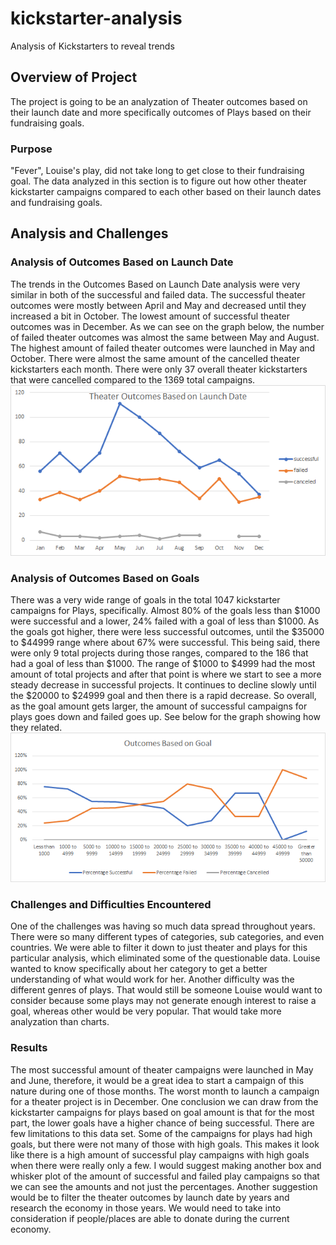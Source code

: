 # kickstarter-analysis
Analysis of Kickstarters to reveal trends
## Overview of Project
The project is going to be an analyzation of Theater outcomes based on their launch date and more specifically outcomes of Plays based on their fundraising goals.
### Purpose
"Fever", Louise's play, did not take long to get close to their fundraising goal. The data analyzed in this section is to figure out how other theater kickstarter campaigns compared to each other based on their launch dates and fundraising goals.
## Analysis and Challenges
### Analysis of Outcomes Based on Launch Date
The trends in the Outcomes Based on Launch Date analysis were very similar in both of the successful and failed data. The successful theater outcomes were mostly between April and May and decreased until they increased a bit in October. The lowest amount of successful theater outcomes was in December. As we can see on the graph below, the number of failed theater outcomes was almost the same between May and August. The highest amount of failed theater outcomes were launched in May and October. There were almost the same amount of the cancelled theater kickstarters each month. There were only 37 overall theater kickstarters that were cancelled compared to the 1369 total campaigns.
![Theater_Outcome_vs_Launch](https://github.com/kelseymel/kickstarter-analysis/blob/main/Theater_Outcomes_vs_Launch.png)
### Analysis of Outcomes Based on Goals
There was a very wide range of goals in the total 1047 kickstarter campaigns for Plays, specifically. Almost 80% of the goals less than $1000 were successful and a lower, 24% failed with a goal of less than $1000. As the goals got higher, there were less successful outcomes, until the $35000 to $44999 range where about 67% were successful. This being said, there were only 9 total projects during those ranges, compared to the 186 that had a goal of less than $1000. The range of $1000 to $4999 had the most amount of total projects and after that point is where we start to see a more steady decrease in successful projects. It continues to decline slowly until the $20000 to $24999 goal and then there is a rapid decrease. So overall, as the goal amount gets larger, the amount of successful campaigns for plays goes down and failed goes up. See below for the graph showing how they related.
![Outcomes.Vs.Goals](https://github.com/kelseymel/kickstarter-analysis/blob/main/Outcomes.vs.Goals.png)
### Challenges and Difficulties Encountered
One of the challenges was having so much data spread throughout years. There were so many different types of categories, sub categories, and even countries. We were able to filter it down to just theater and plays for this particular analysis, which eliminated some of the questionable data. Louise wanted to know specifically about her category to get a better understanding of what would work for her. Another difficulty was the different genres of plays. That would still be someone Louise would want to consider because some plays may not generate enough interest to raise a goal, whereas other would be very popular. That would take more analyzation than charts.  
### Results
The most successful amount of theater campaigns were launched in May and June, therefore, it would be a great idea to start a campaign of this nature during one of those months. The worst month to launch a campaign for a theater project is in December. 
One conclusion we can draw from the kickstarter campaigns for plays based on goal amount is that for the most part, the lower goals have a higher chance of being successful.
There are few limitations to this data set. Some of the campaigns for plays had high goals, but there were not many of those with high goals. This makes it look like there is a high amount of successful play campaigns with high goals when there were really only a few. I would suggest making another box and whisker plot of the amount of successful and failed play campaigns so that we can see the amounts and not just the percentages. Another suggestion would be to filter the theater outcomes by launch date by years and research the economy in those years. We would need to take into consideration if people/places are able to donate during the current economy. 
